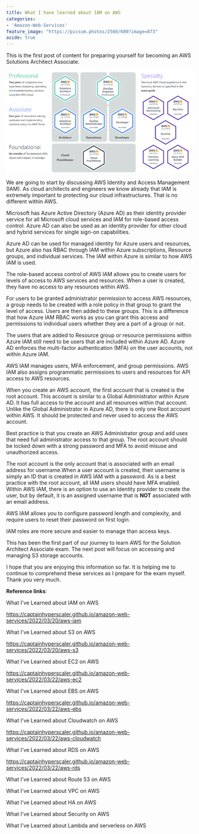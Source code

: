 ```yaml
---
title: What I have learned about IAM on AWS
categories:
- 'Amazon-Web-Services'
feature_image: "https://picsum.photos/2560/600?image=873"
aside: true
---
```


This is the first post of content for preparing yourself for becoming an AWS Solutions Architect Associate.

![](images/../../images/Wordpress-Images/awscerts.png)

We are going to start by discussing AWS Identity and Access Management (IAM).  As cloud architects and engineers we know already that IAM is extremely important to protecting our cloud infrastructures. That is no different within AWS.

Microsoft has Azure Active Directory (Azure AD) as their identity provider service for all Microsoft cloud services and IAM for role-based access control. Azure AD can also be used as an identity provider for other cloud and hybrid services for single sign-on capabilities. 

Azure AD can be used for managed identity for Azure users and resources, but Azure also has RBAC through IAM within Azure subscriptions, Resource groups, and individual services. The IAM within Azure is similar to how AWS IAM is used.

The role-based access control of AWS IAM allows you to create users for levels of access to AWS services and resources.  When a user is created, they have no access to any resources within AWS.  

For users to be granted administrator permission to access AWS resources, a group needs to be created with a role policy in that group to grant the level of access.  Users are then added to these groups.  This is a difference that how Azure IAM RBAC works as you can grant this access and permissions to individual users whether they are a part of a group or not.  

The users that are added to Resource group or resource permissions within Azure IAM still need to be users that are included within Azure AD.  Azure AD enforces the multi-factor authentication (MFA) on the user accounts, not within Azure IAM.  

AWS IAM manages users, MFA enforcement, and group permissions. AWS IAM also assigns programmatic permissions to users and resources for API access to AWS resources.

When you create an AWS account, the first account that is created is the root account.  This account is similar to a Global Administrator within Azure AD. It has full access to the account and all resources within that account.  Unlike the Global Administrator in Azure AD, there is only one Root account within AWS.  It should be protected and never used to access the AWS account.  

Best practice is that you create an AWS Administrator group and add uses that need full administrator access to that group.  The root account should be locked down with a strong password and MFA to avoid misuse and unauthorized access. 

The root account is the only account that is associated with an email address for username.When a user account is created, their username is simply an ID that is created in AWS IAM with a password.  As is a best practice with the root account, all IAM users should have MFA enabled. Within AWS IAM, there is an option to use an Identity provider to create the user, but by default, it is an assigned username that is **NOT** associated with an email address.

AWS IAM allows you to configure password length and complexity, and require users to reset their password on first login.

IAM roles are more secure and easier to manage than access keys.

This has been the first part of our journey to learn AWS for the Solution Architect Associate exam.  The next post will focus on accessing and managing S3 storage accounts.  

I hope that you are enjoying this information so far.  It is helping me to continue to comprehend these services as I prepare for the exam myself.  Thank you very much.

**Reference links**:

What I've Learned about IAM on AWS

<https://captainhyperscaler.github.io/amazon-web-services/2022/03/20/aws-iam> 

What I've Learned about S3 on AWS

<https://captainhyperscaler.github.io/amazon-web-services/2022/03/20/aws-s3> 

What I've Learned about EC2 on AWS

<https://captainhyperscaler.github.io/amazon-web-services/2022/03/22/aws-ec2> 

What I've Learned about EBS on AWS

<https://captainhyperscaler.github.io/amazon-web-services/2022/03/22/aws-ebs> 

What I've Learned about Cloudwatch on AWS

<https://captainhyperscaler.github.io/amazon-web-services/2022/03/22/aws-cloudwatch>

What I've Learned about RDS on AWS

<https://captainhyperscaler.github.io/amazon-web-services/2022/03/22/aws-rds>

What I've Learned about Route 53 on AWS

What I've Learned about VPC on AWS

What I've Learned about HA on AWS

What I've Learned about Security on AWS

What I've Learned about Lambda and serverless on AWS


